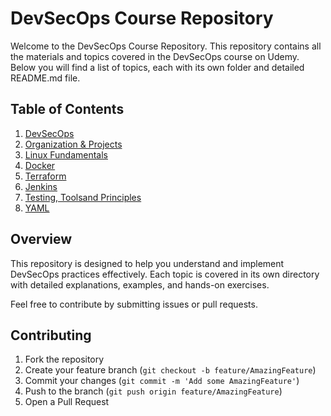 # DevSecOps Course Repository

Welcome to the DevSecOps Course Repository. This repository contains all the materials and topics covered in the DevSecOps course on Udemy. Below you will find a list of topics, each with its own folder and detailed README.md file.

## Table of Contents

1. [DevSecOps](./DevSecOps/)
2. [Organization & Projects](./Organization%20&%20Projects/)
3. [Linux Fundamentals](./Linux%20Fundamentals/)
4. [Docker](./Docker/)
5. [Terraform](./Terraform/)
6. [Jenkins](./Jenkins/)
7. [Testing, Toolsand Principles](./Testing,%20Tooling%20and%Principles/)
8. [YAML](./YAML/)

## Overview

This repository is designed to help you understand and implement DevSecOps practices effectively. Each topic is covered in its own directory with detailed explanations, examples, and hands-on exercises.

Feel free to contribute by submitting issues or pull requests.

## Contributing

1. Fork the repository
2. Create your feature branch (`git checkout -b feature/AmazingFeature`)
3. Commit your changes (`git commit -m 'Add some AmazingFeature'`)
4. Push to the branch (`git push origin feature/AmazingFeature`)
5. Open a Pull Request